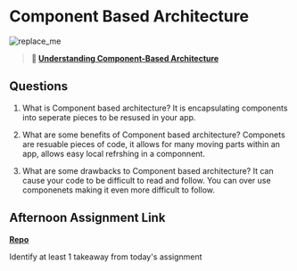 # Component Based Architecture

![replace_me](https://codeworks.blob.core.windows.net/public/assets/img/illustrations/placeholder.svg)

> **📖 [Understanding Component-Based Architecture](https://codeworksacademy.com/fs-student-guide/resources/wk6/01-Component-Based-Architecture)**

## Questions

1. What is Component based architecture?
It is encapsulating components into seperate pieces to be resused in your app.

2. What are some benefits of Component based architecture?
Componets are resuable pieces of code, it allows for many moving parts within an app, allows easy local refrshing in a componnent.

3. What are some drawbacks to Component based architecture?
It can cause your code to be difficult to read and follow. You can over use componenets making it even more difficult to follow. 

## Afternoon Assignment Link

**[Repo](https://github.com/M-Walker32/vue-playground)**

Identify at least 1 takeaway from today's assignment
